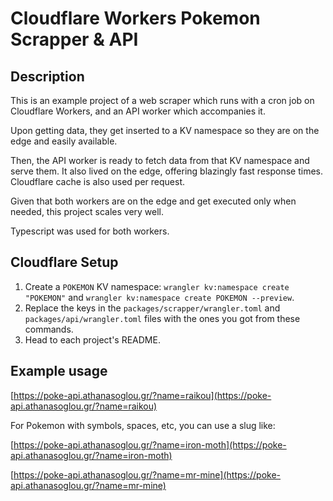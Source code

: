 # Cloudflare Workers Pokemon Scrapper & API

## Description
This is an example project of a web scraper which runs with a cron job on Cloudflare Workers, and an API worker which accompanies it.

Upon getting data, they get inserted to a KV namespace so they are on the edge and easily available.

Then, the API worker is ready to fetch data from that KV namespace and serve them. It also lived on the edge, offering blazingly fast response times. Cloudflare cache is also used per request.

Given that both workers are on the edge and get executed only when needed, this project scales very well.

Typescript was used for both workers.

## Cloudflare Setup

1. Create a `POKEMON` KV namespace: `wrangler kv:namespace create "POKEMON"` and `wrangler kv:namespace create POKEMON --preview`.
2. Replace the keys in the `packages/scrapper/wrangler.toml` and `packages/api/wrangler.toml` files with the ones you got from these commands.
3. Head to each project's README.

## Example usage

[https://poke-api.athanasoglou.gr/?name=raikou](https://poke-api.athanasoglou.gr/?name=raikou)

For Pokemon with symbols, spaces, etc, you can use a slug like:

[https://poke-api.athanasoglou.gr/?name=iron-moth](https://poke-api.athanasoglou.gr/?name=iron-moth)

[https://poke-api.athanasoglou.gr/?name=mr-mine](https://poke-api.athanasoglou.gr/?name=mr-mine)
